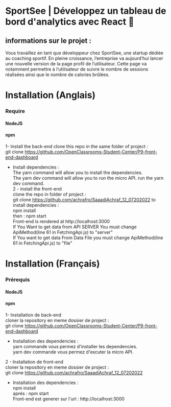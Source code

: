 # SportSee | Développez un tableau de bord d'analytics avec React 👋

##  informations sur le projet : 
 Vous travaillez en tant que développeur chez SportSee, une startup dédiée au coaching sportif. En pleine croissance, l’entreprise va aujourd’hui lancer une nouvelle version de la page profil de l’utilisateur. Cette page va notamment permettre à l’utilisateur de suivre le nombre de sessions réalisées ainsi que le nombre de calories brûlées.


# Installation (Anglais)
### Require
#### NodeJS 
#### npm

1- Install the back-end
clone this repo in the same folder of project :  
git clone https://github.com/OpenClassrooms-Student-Center/P9-front-end-dashboard
 - Install dependencies :   
  The yarn command will allow you to install the dependencies.  
The yarn dev command will allow you to run the micro API.
run the yarn dev command.  
2 - install the front-end    
clone the repo in folder of project :     
git clone https://github.com/achrafro/SaaadiAchraf_12_07202022
to install dependencies :  
npm install  
then : npm start  
Front-end is  rendered at  http://localhost:3000  
If You Want to get data from API SERVER You must change ApiMethod(line 61 in FetchingApi.js) to "server"  
If You want to get data From Data File you must change ApiMethod(line 61 in FetchingApi.js) to "file"

# Installation (Français)

### Prérequis
#### NodeJS 
#### npm

1- Installation de back-end  
cloner la repository en meme dossier de project :   
git clone https://github.com/OpenClassrooms-Student-Center/P9-front-end-dashboard  
 - Installation des dependencies :   
    yarn commande vous permez d'installer les dependencies.  
   yarn dev commande vous permez d'excuter la micro API.  
 
2 - Installation de front-end  
cloner la repository en meme dossier de project :   
git clone https://github.com/achrafro/SaaadiAchraf_12_07202022  
 - Installation des dependencies :   
npm install  
aprés : npm start  
Front-end est generer sur l'url :  http://localhost:3000   
